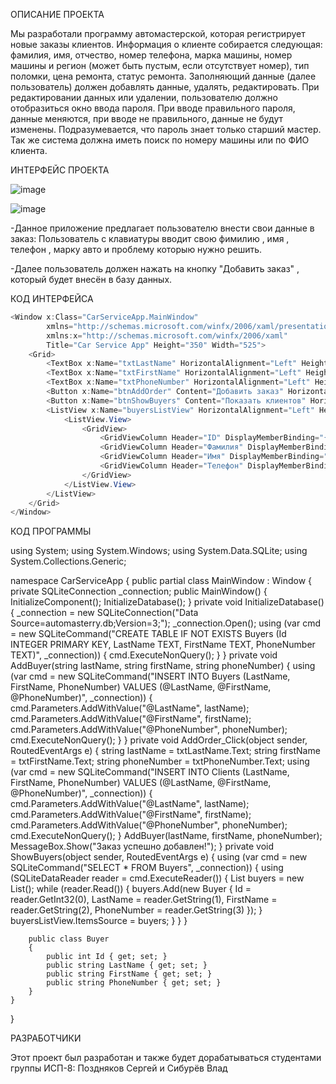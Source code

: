 ОПИСАНИЕ ПРОЕКТА

Мы разработали программу автомастерской, которая регистрирует новые заказы клиентов. Информация о клиенте собирается следующая: фамилия, имя, отчество, номер телефона, марка машины, номер машины и регион (может быть пустым, если отсутствует номер), тип поломки, цена ремонта, статус ремонта.
Заполняющий данные (далее пользователь) должен добавлять данные, удалять, редактировать. 
При редактировании данных или удалении, пользователю должно отобразиться окно ввода пароля. При вводе правильного пароля, данные меняются, при вводе не правильного, данные не будут изменены. Подразумевается, что пароль знает только старший мастер.
Так же система должна иметь поиск по номеру машины или по ФИО клиента.

ИНТЕРФЕЙС ПРОЕКТА



![image](https://github.com/sergey675/WpfApp3/assets/161806606/738fa516-c565-4963-a1dd-f18219c8ad33)


![image](https://github.com/sergey675/WpfApp3/assets/161806606/ce058102-9238-4346-b2ee-7a83b36db106)


-Данное приложение предлагает пользователю внести свои данные в заказ: Пользователь с клавиатуры вводит свою фимилию , имя , телефон , марку авто и проблему которыю нужно решить.

-Далее пользователь должен нажать на кнопку "Добавить заказ" , который будет внесён в базу данных.

КОД ИНТЕРФЕЙСА


```C#
<Window x:Class="CarServiceApp.MainWindow"
        xmlns="http://schemas.microsoft.com/winfx/2006/xaml/presentation"
        xmlns:x="http://schemas.microsoft.com/winfx/2006/xaml"
        Title="Car Service App" Height="350" Width="525">
    <Grid>
        <TextBox x:Name="txtLastName" HorizontalAlignment="Left" Height="23" Margin="10,10,0,0" TextWrapping="Wrap" VerticalAlignment="Top" Width="120"/>
        <TextBox x:Name="txtFirstName" HorizontalAlignment="Left" Height="23" Margin="10,40,0,0" TextWrapping="Wrap" VerticalAlignment="Top" Width="120"/>
        <TextBox x:Name="txtPhoneNumber" HorizontalAlignment="Left" Height="23" Margin="10,70,0,0" TextWrapping="Wrap" VerticalAlignment="Top" Width="120"/>
        <Button x:Name="btnAddOrder" Content="Добавить заказ" HorizontalAlignment="Left" Margin="10,100,0,0" VerticalAlignment="Top" Width="120" Click="AddOrder_Click"/>
        <Button x:Name="btnShowBuyers" Content="Показать клиентов" HorizontalAlignment="Left" Margin="10,130,0,0" VerticalAlignment="Top" Width="120" Click="ShowBuyers"/>
        <ListView x:Name="buyersListView" HorizontalAlignment="Left" Height="100" Margin="10,160,0,0" VerticalAlignment="Top" Width="500">
            <ListView.View>
                <GridView>
                    <GridViewColumn Header="ID" DisplayMemberBinding="{Binding Id}" Width="50"/>
                    <GridViewColumn Header="Фамилия" DisplayMemberBinding="{Binding LastName}" Width="150"/>
                    <GridViewColumn Header="Имя" DisplayMemberBinding="{Binding FirstName}" Width="150"/>
                    <GridViewColumn Header="Телефон" DisplayMemberBinding="{Binding PhoneNumber}" Width="150"/>
                </GridView>
            </ListView.View>
        </ListView>
    </Grid>
</Window>
```







КОД ПРОГРАММЫ




using System;
using System.Windows;
using System.Data.SQLite;
using System.Collections.Generic;

namespace CarServiceApp
{
    public partial class MainWindow : Window
    {
        private SQLiteConnection _connection;
        public MainWindow()
        {
            InitializeComponent();
            InitializeDatabase();
        }
        private void InitializeDatabase()
        {
            _connection = new SQLiteConnection("Data Source=automasterry.db;Version=3;");
            _connection.Open();
            using (var cmd = new SQLiteCommand("CREATE TABLE IF NOT EXISTS Buyers (Id INTEGER PRIMARY KEY, LastName TEXT, FirstName TEXT, PhoneNumber TEXT)", _connection))
            {
                cmd.ExecuteNonQuery();
            }
        }
        private void AddBuyer(string lastName, string firstName, string phoneNumber)
        {
            using (var cmd = new SQLiteCommand("INSERT INTO Buyers (LastName, FirstName, PhoneNumber) VALUES (@LastName, @FirstName, @PhoneNumber)", _connection))
            {
                cmd.Parameters.AddWithValue("@LastName", lastName);
                cmd.Parameters.AddWithValue("@FirstName", firstName);
                cmd.Parameters.AddWithValue("@PhoneNumber", phoneNumber);
                cmd.ExecuteNonQuery();
            }
        }
        private void AddOrder_Click(object sender, RoutedEventArgs e)
        {
            string lastName = txtLastName.Text;
            string firstName = txtFirstName.Text;
            string phoneNumber = txtPhoneNumber.Text;
            using (var cmd = new SQLiteCommand("INSERT INTO Clients (LastName, FirstName, PhoneNumber) VALUES (@LastName, @FirstName, @PhoneNumber)", _connection))
            {
                cmd.Parameters.AddWithValue("@LastName", lastName);
                cmd.Parameters.AddWithValue("@FirstName", firstName);
                cmd.Parameters.AddWithValue("@PhoneNumber", phoneNumber);
                cmd.ExecuteNonQuery();
            }
            AddBuyer(lastName, firstName, phoneNumber);
            MessageBox.Show("Заказ успешно добавлен!");
        }
        private void ShowBuyers(object sender, RoutedEventArgs e)
        {
            using (var cmd = new SQLiteCommand("SELECT * FROM Buyers", _connection))
            {
                using (SQLiteDataReader reader = cmd.ExecuteReader())
                {
                    List<Buyer> buyers = new List<Buyer>();
                    while (reader.Read())
                    {
                        buyers.Add(new Buyer
                        {
                            Id = reader.GetInt32(0),
                            LastName = reader.GetString(1),
                            FirstName = reader.GetString(2),
                            PhoneNumber = reader.GetString(3)
                        });
                    }
                    buyersListView.ItemsSource = buyers;
                }
            }
        }

        public class Buyer
        {
            public int Id { get; set; }
            public string LastName { get; set; }
            public string FirstName { get; set; }
            public string PhoneNumber { get; set; }
        }
    }
}

 



РАЗРАБОТЧИКИ

Этот проект был разработан и также будет дорабатываться студентами группы ИСП-8: Поздняков Сергей и Сибурёв Влад







